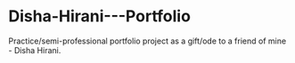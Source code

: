 # Disha-Hirani---Portfolio
Practice/semi-professional portfolio project as a gift/ode to a friend of mine - Disha Hirani.
